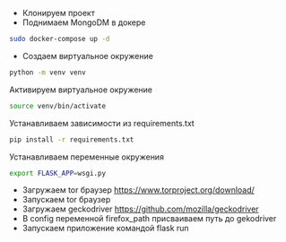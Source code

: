 
* Клонируем проект
* Поднимаем MongoDM в докере
```bash
sudo docker-compose up -d
```
* Создаем виртуальное окружение 
```bash
python -m venv venv
```
Активируем виртуальное окружение
```bash
source venv/bin/activate
```
Устанавливаем зависимости из requirements.txt
```bash
pip install -r requirements.txt
```
Устанавливаем переменные окружения
```bash
export FLASK_APP=wsgi.py
```
* Загружаем tor браузер https://www.torproject.org/download/
* Запускаем tor браузер
* Загружаем geckodriver https://github.com/mozilla/geckodriver
* В config переменной firefox_path присваиваем путь до gekodriver
* Запускаем приложение командой flask run
